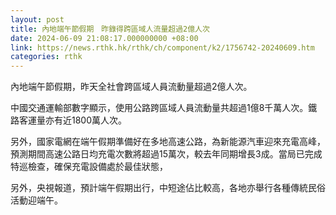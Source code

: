 ```yaml
---
layout: post
title: 內地端午節假期　昨錄得跨區域人流量超過2億人次
date: 2024-06-09 21:08:17.000000000 +08:00
link: https://news.rthk.hk/rthk/ch/component/k2/1756742-20240609.htm
categories: rthk
---
```


內地端午節假期，昨天全社會跨區域人員流動量超過2億人次。

中國交通運輸部數字顯示，使用公路跨區域人員流動量共超過1億8千萬人次。鐵路客運量亦有近1800萬人次。

另外，國家電網在端午假期準備好在多地高速公路，為新能源汽車迎來充電高峰，預測期間高速公路日均充電次數將超過15萬次，較去年同期增長3成。當局已完成特巡檢查，確保充電設備處於最佳狀態，

另外，央視報道，預計端午假期出行，中短途佔比較高，各地亦舉行各種傳統民俗活動迎端午。
